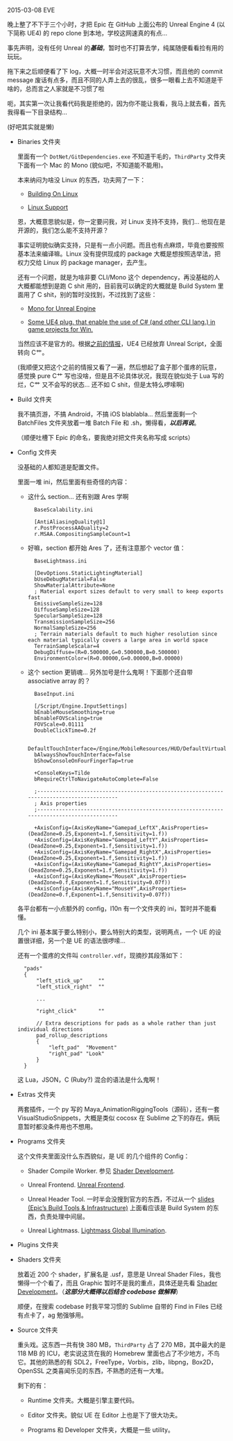 2015-03-08 EVE

晚上整了不下于三个小时，才把 Epic 在 GitHub 上面公布的 Unreal Engine 4 (以下简称 UE4) 的 repo clone 到本地，学校这网速真的有点...

事先声明，没有任何 Unreal 的***基础***，暂时也不打算去学，纯属随便看看捡有用的玩玩。

拖下来之后顺便看了下 log，大概一时半会对这玩意不大习惯，而且他的 commit message 废话有点多，而且不同的人弄上去的很乱，很多一眼看上去不知道是干啥的，总而言之人家就是不习惯了啦

呃，其实第一次让我看代码我是拒绝的，因为你不能让我看，我马上就去看，首先我得看一下目录结构...

(好吧其实就是懒)

* Binaries 文件夹

	里面有一个 `DotNet/GitDependencies.exe` 不知道干毛的，`ThirdParty` 文件夹下面有一个 Mac 的 Mono (貌似吧，不知道能不能用)。
	
	本来纳闷为啥没 Linux 的东西，功夫网了一下：
		
	* [Building On Linux](https://wiki.unrealengine.com/Building_On_Linux)

	* [Linux Support](https://wiki.unrealengine.com/Linux_Support)

	恩，大概意思貌似是，你一定要问我，对 Linux 支持不支持，我们... 他现在是开源的，我们怎么能不支持开源？
	
	事实证明貌似确实支持，只是有一点小问题。而且也有点麻烦，毕竟也要按照基本法来编译嘛。Linux 没有提供现成的 package 大概是想按照选举法，把权力交给 Linux 的 package  manager，去产生。
	
	还有一个问题，就是为啥非要 CLI/Mono 这个 dependency，再没基础的人大概都能想到是跑 C shit 用的，目前我可以确定的大概就是 Build System 里面用了 C shit，别的暂时没找到，不过找到了这些：
	
	* [Mono for Unreal Engine](https://mono-ue.github.io/)

	* [Some UE4 plug. that enable the use of C# (and other CLI lang.) in game projects for Win.](https://github.com/enlight/klawr)

	当然应该不是官方的。根据[之前的情报](http://blog.csdn.net/xoyojank/article/details/28491933)，UE4 已经放弃 Unreal Script，全面转向 C艹。
	
	(我顺便又把这个之前的情报又看了一遍，然后想起了盒子那个蛋疼的玩意，感觉换 pure C艹 写也没啥，但是且不论具体状况，我现在貌似处于 Lua 写的烂，C艹 又不会写的状态... 还不如 C shit，但是太特么啰嗦啊)
	
* Build 文件夹

	我不搞页游，不搞 Android，不搞 iOS blablabla... 然后里面剩一个 BatchFiles 文件夹放着一堆 Batch File 和 .sh，懒得看，***以后再说***。
	
	（顺便吐槽下 Epic 的命名，要我绝对把文件夹名称写成 scripts）
	
* Config 文件夹

	没基础的人都知道是配置文件。
	
	里面一堆 ini，然后里面有些奇怪的内容：
	
	* 这什么 section... 还有别跟 Ares 学啊
	
			BaseScalability.ini

			[AntiAliasingQuality@1]
			r.PostProcessAAQuality=2
			r.MSAA.CompositingSampleCount=1
			
	* 好嘛，section 都开始 Ares 了，还有注意那个 vector 值：

			BaseLightmass.ini

			[DevOptions.StaticLightingMaterial]
			bUseDebugMaterial=False
			ShowMaterialAttribute=None
			; Material export sizes default to very small to keep exports fast
			EmissiveSampleSize=128
			DiffuseSampleSize=128
			SpecularSampleSize=128
			TransmissionSampleSize=256
			NormalSampleSize=256
			; Terrain materials default to much higher resolution since each material typically covers a large area in world space
			TerrainSampleScalar=4
			DebugDiffuse=(R=0.500000,G=0.500000,B=0.500000)
			EnvironmentColor=(R=0.00000,G=0.00000,B=0.00000)
			

	* 这个 section 更销魂... 另外加号是什么鬼啊！下面那个还自带 associative array 的？
			
			BaseInput.ini
	
			[/Script/Engine.InputSettings]
			bEnableMouseSmoothing=true
			bEnableFOVScaling=true
			FOVScale=0.01111
			DoubleClickTime=0.2f

			DefaultTouchInterface=/Engine/MobileResources/HUD/DefaultVirtualJoysticks.DefaultVirtualJoysticks
			bAlwaysShowTouchInterface=false
			bShowConsoleOnFourFingerTap=true

			+ConsoleKeys=Tilde
			bRequireCtrlToNavigateAutoComplete=False

			;-----------------------------------------------------------------------------------------
			; Axis properties
			;-----------------------------------------------------------------------------------------

			+AxisConfig=(AxisKeyName="Gamepad_LeftX",AxisProperties=(DeadZone=0.25,Exponent=1.f,Sensitivity=1.f))
			+AxisConfig=(AxisKeyName="Gamepad_LeftY",AxisProperties=(DeadZone=0.25,Exponent=1.f,Sensitivity=1.f))
			+AxisConfig=(AxisKeyName="Gamepad_RightX",AxisProperties=(DeadZone=0.25,Exponent=1.f,Sensitivity=1.f))
			+AxisConfig=(AxisKeyName="Gamepad_RightY",AxisProperties=(DeadZone=0.25,Exponent=1.f,Sensitivity=1.f))
			+AxisConfig=(AxisKeyName="MouseX",AxisProperties=(DeadZone=0.f,Exponent=1.f,Sensitivity=0.07f))
			+AxisConfig=(AxisKeyName="MouseY",AxisProperties=(DeadZone=0.f,Exponent=1.f,Sensitivity=0.07f))

	各平台都有一小点额外的 config，l10n 有一个文件夹的 ini，暂时并不能看懂。
	
	几个 ini 基本属于要么特别小，要么特别大的类型，说明两点，一个 UE 的设置很详细，另一个是 UE 的语法很啰嗦...
	
	还有一个蛋疼的文件叫 `controller.vdf`，现摘抄其段落如下：
	
		"pads"
		{
			"left_stick_up"		""
			"left_stick_right"	""
			
			...
			
			"right_click"		""

			// Extra descriptions for pads as a whole rather than just individual directions
			pad_rollup_descriptions
			{
				"left_pad"	"Movement"
				"right_pad"	"Look"
			}
		}
		
	这 Lua，JSON，C (Ruby?) 混合的语法是什么鬼啊！

* Extras 文件夹

	两套插件，一个 py 写的 Maya_AnimationRiggingTools（源码），还有一套 VisualStudioSnippets，大概是类似 cocosx 在 Sublime 之下的存在。俩玩意暂时都没条件用也不想用。

* Programs 文件夹

	这个文件夹里面没什么东西貌似，是 UE 的几个组件的 Config：
	
	* Shader Compile Worker. 参见 [Shader Development](https://docs.unrealengine.com/latest/INT/Programming/Rendering/ShaderDevelopment/index.html).

	* Unreal Frontend. [Unreal Frontend](https://docs.unrealengine.com/latest/INT/Engine/Deployment/UnrealFrontend/index.html).

	* Unreal Header Tool. 一时半会没搜到官方的东西，不过从一个 [slides (Epic’s Build Tools & Infrastructure)](https://de45xmedrsdbp.cloudfront.net/Resources/files/BuildTools-2031748007.pdf) 上面看应该是 Build System 的东西，负责处理中间层。

	* Unreal Lightmass. [Lightmass Global Illumination](https://docs.unrealengine.com/latest/INT/Engine/Rendering/LightingAndShadows/Lightmass/index.html).

* Plugins 文件夹

* Shaders 文件夹

	放着近 200 个 shader，扩展名是 .usf，意思是 Unreal Shader Files，我也懒得一个个看了，而且 Graphic 暂时不是我的重点，具体还是先看 [Shader Development](https://docs.unrealengine.com/latest/INT/Programming/Rendering/ShaderDevelopment/index.html)。（***这部分大概得以后结合 codebase 做解释***）
	
	顺便，在搜索 codebase 时我平常习惯的 Sublime 自带的 Find in Files 已经有点卡了，ag 勉强够用。
	
* Source 文件夹

	重头戏。这东西一共有快 380 MB，`ThirdParty` 占了 270 MB，其中最大的是 118 MB 的 ICU，老实说这货在我的 Homebrew 里面也占了不少地方，不鸟它。其他的熟悉的有 SDL2，FreeType，Vorbis，zlib，libpng，Box2D，OpenSSL 之类喜闻乐见的东西，不熟悉的还有一大堆。
	
	剩下的有：
	
	* Runtime 文件夹。大概是引擎主要代码。

	* Editor 文件夹。貌似 UE 在 Editor 上也是下了很大功夫。

	* Programs 和 Developer 文件夹，大概是一些 utility。
